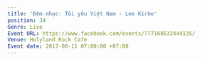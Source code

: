 ```yaml
---
title: 'Đêm nhạc: Tôi yêu Việt Nam - Lee Kirbe'
position: 34
Genre: Live
Event URL: https://www.facebook.com/events/777168532444135/
Venue: Holyland Rock Cafe
Event date: 2017-08-11 07:00:00 +07:00
---
```


